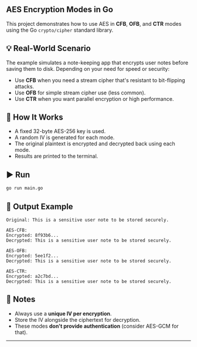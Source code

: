 ## AES Encryption Modes in Go

This project demonstrates how to use AES in **CFB**, **OFB**, and **CTR** modes using the Go `crypto/cipher` standard library.

## 💡 Real-World Scenario

The example simulates a note-keeping app that encrypts user notes before saving them to disk. Depending on your need for speed or security:

- Use **CFB** when you need a stream cipher that's resistant to bit-flipping attacks.
- Use **OFB** for simple stream cipher use (less common).
- Use **CTR** when you want parallel encryption or high performance.

## 🔧 How It Works

- A fixed 32-byte AES-256 key is used.
- A random IV is generated for each mode.
- The original plaintext is encrypted and decrypted back using each mode.
- Results are printed to the terminal.

## ▶️ Run

```bash
go run main.go
```

## 🔐 Output Example

```
Original: This is a sensitive user note to be stored securely.

AES-CFB:
Encrypted: 8f93b6...
Decrypted: This is a sensitive user note to be stored securely.

AES-OFB:
Encrypted: 5ee1f2...
Decrypted: This is a sensitive user note to be stored securely.

AES-CTR:
Encrypted: a2c7bd...
Decrypted: This is a sensitive user note to be stored securely.
```

## 📁 Notes

- Always use a **unique IV per encryption**.
- Store the IV alongside the ciphertext for decryption.
- These modes **don't provide authentication** (consider AES-GCM for that).

---
